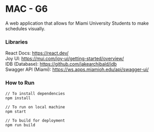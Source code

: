 # MAC - G6
A web application that allows for Miami University Students to make schedules visually.


### Libraries
React Docs: https://react.dev/  
Joy UI: https://mui.com/joy-ui/getting-started/overview/  
IDB (Database): https://github.com/jakearchibald/idb  
Swagger API (Miami): https://ws.apps.miamioh.edu/api/swagger-ui/  

### How to Run

```
// To install dependencies
npm install

// To run on local machine
npm start

// To build for deployment
npm run build
```